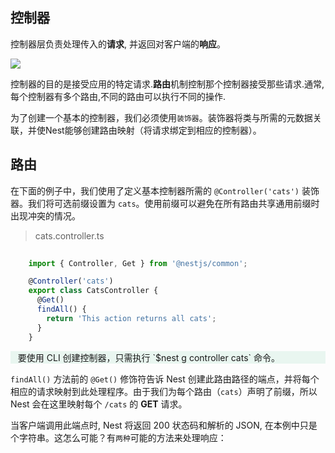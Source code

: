 ## 控制器
控制器层负责处理传入的<b>请求</b>, 并返回对客户端的<b>响应</b>。

<img src="./file/1.jpg" />

控制器的目的是接受应用的特定请求.<b>路由</b>机制控制那个控制器接受那些请求.通常,每个控制器有多个路由,不同的路由可以执行不同的操作.

为了创建一个基本的控制器，我们必须使用`装饰器`。装饰器将类与所需的元数据关联，并使Nest能够创建路由映射（将请求绑定到相应的控制器）。

## 路由
在下面的例子中，我们使用了定义基本控制器所需的 `@Controller('cats')` 装饰器。我们将可选前缀设置为 `cats`。使用前缀可以避免在所有路由共享通用前缀时出现冲突的情况。

> cats.controller.ts

```typescript 
	
	import { Controller, Get } from '@nestjs/common';

	@Controller('cats')
	export class CatsController {
	  @Get()
	  findAll() {
	    return 'This action returns all cats';
	  }
	}

```
<p style="background: rgba(66,185,131,.1);">
   &nbsp;&nbsp;
   要使用 CLI 创建控制器，只需执行 `$nest g controller cats` 命令。
</p>

`findAll()` 方法前的 `@Get()` 修饰符告诉 Nest 创建此路由路径的端点，并将每个相应的请求映射到此处理程序。由于我们为每个路由（`cats`）声明了前缀，所以 Nest 会在这里映射每个 `/cats` 的 <b>GET</b> 请求。

当客户端调用此端点时, Nest 将返回 200 状态码和解析的 JSON, 在本例中只是个字符串。这怎么可能？有`两种`可能的方法来处理响应：
